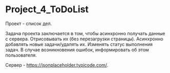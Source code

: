 # Project_4_ToDoList

Проект - список дел.

Задача проекта заключается в том, чтобы асинхронно получать данные с сервера. Отрисовывать их (без перезагрузки страницы). Асинхронно добавлять новые задачи/удалять их. Изменять статус выполнения задач. В случае возникновения ошибок, информировать об этом пользователя.

Сервер - https://jsonplaceholder.typicode.com/.
